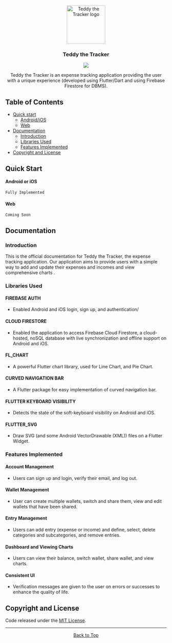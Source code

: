 <br>
<p align="center" name="top">
  <a href="https://github.com/mariamabdelati/teddy_the_tracker">
    <img src="https://i.postimg.cc/L4xWNspY/Asset-1-400px.png" alt="Teddy the Tracker logo" width="120" height="120">
  </a>
</p>

<h3 align="center">Teddy the Tracker</h3>

<p align="center">
      <a href="https://github.com/mariamabdelati/teddy_the_tracker/blob/main-mariam/LICENSE" alt="License">
        <img src="https://img.shields.io/badge/License-MIT-yellow.svg"></a>
 </p>
 
<p align="center">
  Teddy the Tracker is an expense tracking application providing the user with a unique experience (developed using Flutter/Dart and using Firebase Firestore for DBMS).
</p>


## Table of Contents

- [Quick start](#quick-start)
  - [Android/iOS](#android-or-ios)
  - [Web](#web)
- [Documentation](#documentation)
	- [Introduction](#introduction)
	- [Libraries Used](#libraries-used)
	- [Features Implemented](#features-implemented)
- [Copyright and License](#copyright-and-license)


## Quick Start

#### Android or iOS

```js
Fully Implemented
```

#### Web

```js
Coming Soon
```

## Documentation
### Introduction
This is the official documentation for Teddy the Tracker, the expense tracking application. Our application aims to provide users with a simple way to add and update their expenses and incomes and view comprehensive charts .

### Libraries Used
#### FIREBASE AUTH
- Enabled Android and iOS login, sign up, and authentication/

#### CLOUD FIRESTORE
- Enabled the application to access Firebase Cloud Firestore, a cloud-hosted, noSQL database with live synchronization and offline support on Android and iOS.

#### FL_CHART
- A powerful Flutter chart library, used for Line Chart, and Pie Chart.

#### CURVED NAVIGATION BAR
- A Flutter package for easy implementation of curved navigation bar.

#### FLUTTER KEYBOARD VISIBILITY
- Detects the state of the soft-keyboard visibility on Android and iOS.

#### FLUTTER_SVG
- Draw SVG (and some Android VectorDrawable (XML)) files on a Flutter Widget.

### Features Implemented
#### Account Management
- Users can sign up and login, verify their email, and log out.

#### Wallet Management
- User can create multiple wallets, switch and share them, view and edit wallets that have been shared.

#### Entry Management
- Users can add entry (expense or income) and define, select, delete categories and subcategories, and remove entries.

#### Dashboard and Viewing Charts
- Users can view their balance, switch wallet, share wallet, and view charts.

#### Consistent UI
- Verification messages are given to the user on errors or successes to enhance the quality of life.

## Copyright and License
Code released under the [MIT License](https://github.com/mariamabdelati/teddy_the_tracker/blob/main-mariam/LICENSE).


----
<p align="center">
  <a href="#top">Back to Top</a>
</p>
